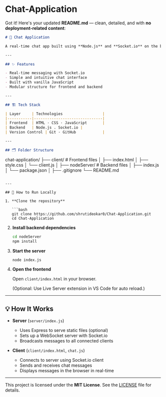 # Chat-Application
Got it! Here's your updated **README.md** — clean, detailed, and with **no deployment-related content**:

```markdown
# 💬 Chat Application

A real‑time chat app built using **Node.js** and **Socket.io** on the backend, and **HTML, CSS, JavaScript** on the frontend.

---

## ✨ Features

- Real-time messaging with Socket.io
- Simple and intuitive chat interface
- Built with vanilla JavaScript 
- Modular structure for frontend and backend

---

## 🏗️ Tech Stack

| Layer     | Technologies                  |
|-----------|-------------------------------|
| Frontend  | HTML · CSS · JavaScript       |
| Backend   | Node.js . Socket.io |
| Version Control | Git · GitHub            |

---

## 🗂️ Folder Structure

```

chat-application/
├── client/                # Frontend files
│   ├── index.html
│   ├── style.css
│   └── client.js
│
├── nodeServer/                # Backend files
│   ├── index.js
│   └── package.json
│
├── .gitignore
└── README.md

````

---

## 🚀 How to Run Locally

1. **Clone the repository**

   ```bash
   git clone https://github.com/shrutideokar0/Chat-Application.git
   cd Chat-Application
````

2. **Install backend dependencies**

   ```bash
   cd nodeServer
   npm install
   ```

3. **Start the server**

   ```bash
   node index.js
   ```

4. **Open the frontend**

   Open `client/index.html` in your browser.

   (Optional: Use Live Server extension in VS Code for auto reload.)

---

## 💡 How It Works

* **Server** (`server/index.js`)

  * Uses Express to serve static files (optional)
  * Sets up a WebSocket server with Socket.io
  * Broadcasts messages to all connected clients

* **Client** (`client/index.html`, `chat.js`)

  * Connects to server using Socket.io client
  * Sends and receives chat messages
  * Displays messages in the browser in real-time

---
This project is licensed under the **MIT License**.
See the [LICENSE](LICENSE) file for details.
